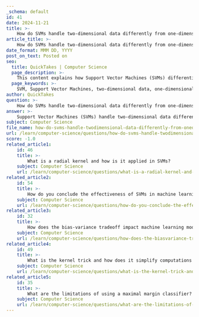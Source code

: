 ```yaml
---
_schema: default
id: 41
date: 2024-11-21
title: >-
    How do SVMs handle two-dimensional data differently from one-dimensional data?
article_title: >-
    How do SVMs handle two-dimensional data differently from one-dimensional data?
date_format: MMM DD, YYYY
post_on_text: Posted on
seo:
  title: QuickTakes | Computer Science
  page_description: >-
    This content explains how Support Vector Machines (SVMs) differentiate their handling of one-dimensional and two-dimensional data, focusing on hyperplanes, margin maximization, visualization complexity, non-linearity handling, and the role of support vectors.
  page_keywords: >-
    SVM, Support Vector Machines, two-dimensional data, one-dimensional data, hyperplane, margin maximization, visualization, non-linearity, kernel trick, support vectors
author: QuickTakes
question: >-
    How do SVMs handle two-dimensional data differently from one-dimensional data?
answer: >-
    Support Vector Machines (SVMs) handle two-dimensional data differently from one-dimensional data primarily due to the nature of the hyperplane used for classification and the geometric interpretation of the data.\n\n1. **Dimensionality and Hyperplanes**:\n   - In one-dimensional data, the classification is performed using a single threshold value, which can be visualized as a point on a line. The SVM identifies this point to separate the two classes.\n   - In contrast, for two-dimensional data, SVMs utilize a hyperplane, which in this case is a line that divides the two-dimensional space into two regions. The goal is to find the line that maximizes the margin between the closest points of the two classes, known as support vectors.\n\n2. **Margin Maximization**:\n   - The concept of maximizing the margin is crucial in both cases. In one dimension, the margin is simply the distance from the threshold point to the nearest data points of each class. In two dimensions, the margin is the perpendicular distance from the line (hyperplane) to the nearest data points of each class. The SVM algorithm seeks to maximize this distance to improve classification accuracy.\n\n3. **Visualization**:\n   - With one-dimensional data, visualization is straightforward as it involves a single line. However, in two dimensions, the classification can be visualized as a plane separating the data points, which allows for a more complex decision boundary. This complexity can be further enhanced using kernel functions to handle non-linear separations.\n\n4. **Handling Non-Linearity**:\n   - In one-dimensional space, if the data is not linearly separable, the SVM may struggle to find an appropriate threshold. In two dimensions, SVMs can apply the kernel trick to map the data into a higher-dimensional space, allowing for more complex decision boundaries that can separate classes that are not linearly separable in the original two-dimensional space.\n\n5. **Support Vectors**:\n   - The support vectors in one-dimensional data are simply the closest points to the threshold. In two-dimensional data, the support vectors are the points closest to the hyperplane, and they play a critical role in defining the position and orientation of the hyperplane.\n\nIn summary, while SVMs operate on the same fundamental principles regardless of dimensionality, the geometric interpretation and the complexity of the decision boundaries increase significantly when moving from one-dimensional to two-dimensional data. This allows SVMs to effectively classify more complex datasets by leveraging the concept of hyperplanes and margins in higher dimensions.
subject: Computer Science
file_name: how-do-svms-handle-twodimensional-data-differently-from-onedimensional-data.md
url: /learn/computer-science/questions/how-do-svms-handle-twodimensional-data-differently-from-onedimensional-data
score: -1.0
related_article1:
    id: 46
    title: >-
        What is a radial kernel and how is it applied in SVMs?
    subject: Computer Science
    url: /learn/computer-science/questions/what-is-a-radial-kernel-and-how-is-it-applied-in-svms
related_article2:
    id: 54
    title: >-
        How do you conclude the effectiveness of SVMs in machine learning classification?
    subject: Computer Science
    url: /learn/computer-science/questions/how-do-you-conclude-the-effectiveness-of-svms-in-machine-learning-classification
related_article3:
    id: 32
    title: >-
        How does the bias-variance tradeoff impact machine learning models?
    subject: Computer Science
    url: /learn/computer-science/questions/how-does-the-biasvariance-tradeoff-impact-machine-learning-models
related_article4:
    id: 49
    title: >-
        What is the kernel trick and how does it simplify computations in SVMs?
    subject: Computer Science
    url: /learn/computer-science/questions/what-is-the-kernel-trick-and-how-does-it-simplify-computations-in-svms
related_article5:
    id: 35
    title: >-
        What are the limitations of using a maximal margin classifier?
    subject: Computer Science
    url: /learn/computer-science/questions/what-are-the-limitations-of-using-a-maximal-margin-classifier
---
```


&nbsp;